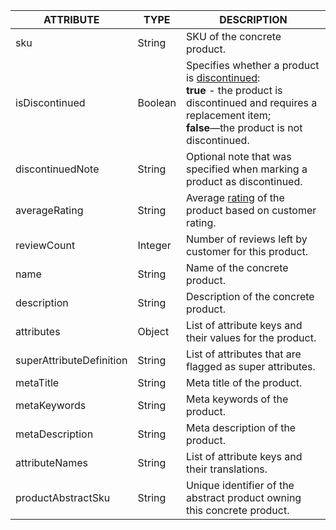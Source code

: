 | ATTRIBUTE | TYPE | DESCRIPTION |
|-|-|-|
| sku | String | SKU of the concrete product. |
| isDiscontinued | Boolean | Specifies whether a product is [discontinued](/docs/pbc/all/product-information-management/{{page.version}}/base-shop/feature-overviews/product-feature-overview/discontinued-products-overview.html):<br>**true** - the product is discontinued and requires a replacement item; <br> **false**—the product is not discontinued. |
| discontinuedNote | String | Optional note that was specified when marking a product as discontinued. |
| averageRating | String | Average [rating](/docs/pbc/all/ratings-reviews/{{page.version}}/ratings-and-reviews.html) of the product based on customer rating. |
| reviewCount | Integer | Number of reviews left by customer for this product. |
| name | String | Name of the concrete product. |
| description | String | Description of the concrete product. |
| attributes | Object | List of attribute keys and their values for the product. |
| superAttributeDefinition | String | List of attributes that are flagged as super attributes. |
| metaTitle | String | Meta title of the product. |
| metaKeywords | String | Meta keywords of the product. |
| metaDescription | String | Meta description of the product. |
| attributeNames | String | List of attribute keys and their translations. |
| productAbstractSku | String | Unique identifier of the abstract product owning this concrete product. |
